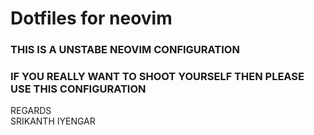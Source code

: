 # Dotfiles for neovim

### THIS IS A UNSTABE NEOVIM CONFIGURATION

### IF YOU REALLY WANT TO SHOOT YOURSELF THEN PLEASE USE THIS CONFIGURATION

REGARDS\
SRIKANTH IYENGAR
